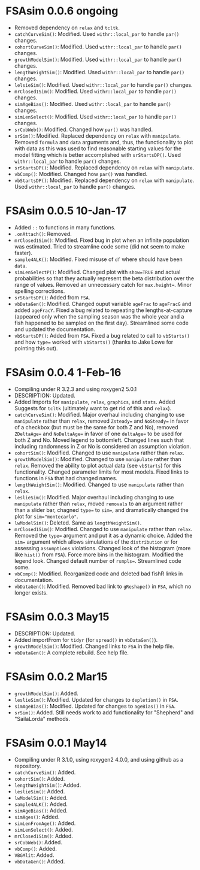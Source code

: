 # FSAsim 0.0.6 ongoing
* Removed dependency on `relax` and `tcltk`.
* `catchCurveSim()`: Modified. Used `withr::local_par` to handle `par()` changes.
* `cohortCurveSim()`: Modified. Used `withr::local_par` to handle `par()` changes.
* `growthModelSim()`: Modified. Used `withr::local_par` to handle `par()` changes.
* `lengthWeightSim()`: Modified. Used `withr::local_par` to handle `par()` changes.
* `lelsieSim()`: Modified. Used `withr::local_par` to handle `par()` changes.
* `mrClosed1Sim()`: Modified. Used `withr::local_par` to handle `par()` changes.
* `simAgeBias()`: Modified. Used `withr::local_par` to handle `par()` changes.
* `simLenSelect()`: Modified. Used `withr::local_par` to handle `par()` changes.
* `srCobWeb()`: Modified. Changed how `par()` was handled.
* `srSim()`: Modified. Replaced dependency on `relax` with `manipulate`. Removed `formula` and `data` arguments and, thus, the functionality to plot with data as this was used to find reasonable starting values for the model fitting which is better accomplished with `srStartsDP()`. Used `withr::local_par` to handle `par()` changes.
* `srStartsDP()`:  Modified. Replaced dependency on `relax` with `manipulate`.
* `vbComp()`: Modified. Changed how `par()` was handled.
* `vbStartsDP()`:  Modified. Replaced dependency on `relax` with `manipulate`. Used `withr::local_par` to handle `par()` changes.


# FSAsim 0.0.5 10-Jan-17
* Added `::` to functions in many functions.
* `.onAttach()`: Removed.
* `mrClosed1Sim()`: Modified. Fixed bug in plot when an infinite population was estimated. Tried to streamline code some (did not seem to make faster).
* `sample4ALK()`: Modified. Fixed misuse of `df` where should have been `data`.
* `simLenSelectP()`: Modified. Changed plot with `show=TRUE` and actual probabilities so that they actually represent the beta distribution over the range of values. Removed an unnecessary catch for `max.height=`. Minor spelling corrections.
* `srStartsDP()`: Added from `FSA`.
* `vbDataGen()`: Modified. Changed ouput variable `ageFrac` to `ageFracG` and added `ageFracY`. Fixed a bug related to repeating the lengths-at-capture (appeared only when the sampling season was the whole year and a fish happened to be sampled on the first day). Streamlined some code and updated the documentation.
* `vbStartsDP()`: Added from `FSA`. Fixed a bug related to call to `vbStarts()` and how `type=` worked with `vbStarts()` (thanks to Jake Lowe for pointing this out).

# FSAsim 0.0.4 1-Feb-16
* Compiling under R 3.2.3 and using roxygen2 5.0.1
* DESCRIPTION: Updated.
* Added Imports for `manipulate`, `relax`, `graphics`, and `stats`. Added Suggests for `tcltk` (ultimately want to get rid of this and `relax`).
* `catchCurveSim()`: Modified. Major overhaul including changing to use `manipulate` rather than `relax`, removed `Zsteady=` and `NoSteady=` in favor of a checkbox (but must be the same for both Z and No), removed `ZDeltaAge=` and `NoDeltaAge=` in favor of one `deltaAge=` to be used for both Z and No. Moved legend to bottomleft. Changed lines such that including randomness in Z or No is considered an assumption violation.
* `cohortSim()`: Modified. Changed to use `manipulate` rather than `relax`.
* `growthModelSim()`: Modified. Changed to use `manipulate` rather than `relax`. Removed the ability to plot actual data (see `vbStarts`) for this functionality. Changed parameter limits for most models. Fixed links to functions in `FSA` that had changed names.
* `lengthWeightSim()`: Modified. Changed to use `manipulate` rather than `relax`.
* `leslieSim()`: Modified. Major overhaul including changing to use `manipulate` rather than `relax`, moved `removals` to an argument rather than a slider bar, chagned `type=` to `sim=`, and dramatically changed the plot for `sim="montecarlo"`.
* `lwModelSim()`: Deleted. Same as `lengthWeightSim()`.
* `mrClosed1Sim()`: Modified. Changed to use `manipulate` rather than `relax`. Removed the `type=` argument and put it as a dynamic choice. Added the `sim=` argument which allows simulations of the `distribution` or for assessing `assumptions` violations. Changed look of the histogram (more like `hist()` from `FSA`). Force more bins in the histogram. Modified the legend look. Changed default number of `rsmpls=`. Streamlined code some.
* `vbComp()`: Modified. Reorganized code and deleted bad fishR links in documentation.
* `vbDataGen()`: Modified. Removed bad link to `gReshape()` in `FSA`, which no longer exists.

# FSAsim 0.0.3 May15
* DESCRIPTION: Updated.
* Added importFrom for `tidyr` (for `spread()` in `vbDataGen()`).
* `growthModelSim()`: Modified. Changed links to `FSA` in the help file.
* `vbDataGen()`: A complete rebuild. See help file.

# FSAsim 0.0.2 Mar15
* `growthModelSim()`: Added.
* `leslieSim()`: Modified. Updated for changes to `depletion()` in `FSA`.
* `simAgeBias()`: Modified. Updated for changes to `ageBias()` in `FSA`.
* `srSim()`: Added. Still needs work to add functionality for "Shepherd" and "SailaLorda" methods.

# FSAsim 0.0.1 May14
* Compiling under R 3.1.0, using roxygen2 4.0.0, and using github as a repository.
* `catchCurveSim()`: Added.
* `cohortSim()`: Added.
* `lengthWeightSim()`: Added.
* `leslieSim()`: Added.
* `lwModelSim()`: Added.
* `sample4ALK()`: Added.
* `simAgeBias()`: Added.
* `simAges()`: Added.
* `simLenFromAge()`: Added.
* `simLenSelect()`: Added.
* `mrClosed1Sim()`: Added.
* `srCobWeb()`: Added.
* `vbComp()`: Added.
* `VBGMlit`: Added.
* `vbDataGen()`: Added.
